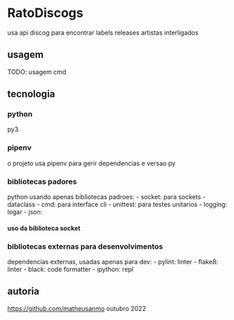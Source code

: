 # RatoDiscogs
usa api discog para encontrar labels releases artistas interligados

## usagem
TODO: usagem cmd

## tecnologia
### python
py3

### pipenv
o projeto usa pipenv para gerir dependencias e versao py

### bibliotecas padores
python usando apenas bibliotecas padroes: 
    - socket: para sockets
    - dataclass
    - cmd: para interface cli
    - unittest: para testes unitarios
    - logging: logar
    - json:

#### uso da biblioteca socket

### bibliotecas externas para desenvolvimentos
dependencias externas, usadas apenas para dev:
    - pylint: linter
    - flake8: linter
    - black: code formatter
    - ipython: repl

## autoria
https://github.com/matheusanmo outubro 2022
